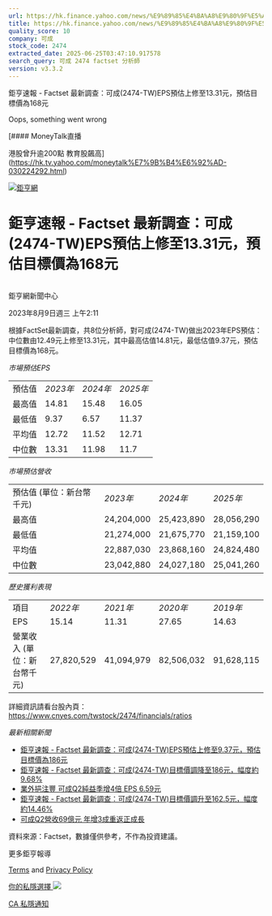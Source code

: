 ```yaml
---
url: https://hk.finance.yahoo.com/news/%E9%89%85%E4%BA%A8%E9%80%9F%E5%A0%B1-factset-%E6%9C%80%E6%96%B0%E8%AA%BF%E6%9F%A5-%E5%8F%AF%E6%88%90-2474-091148811.html
title: https://hk.finance.yahoo.com/news/%E9%89%85%E4%BA%A8%E9%80%9F%E5%A0%B1-factset-%E6%9C%80%E6%96%B0%E8
quality_score: 10
company: 可成
stock_code: 2474
extracted_date: 2025-06-25T03:47:10.917578
search_query: 可成 2474 factset 分析師
version: v3.3.2
---
```


鉅亨速報 - Factset 最新調查：可成(2474-TW)EPS預估上修至13.31元，預估目標價為168元 


Oops, something went wrong

 

[#### MoneyTalk直播

港股曾升逾200點 教育股飆高](https://hk.tv.yahoo.com/moneytalk%E7%9B%B4%E6%92%AD-030224292.html)

[![鉅亨網](https://s.yimg.com/ny/api/res/1.2/UM5hrThmhlnSiBO4o4qlLg--/YXBwaWQ9aGlnaGxhbmRlcjt3PTE0NjtoPTQ4O2NmPXdlYnA-/https://s.yimg.com/os/creatr-uploaded-images/2020-01/147c7630-36ab-11ea-ae7c-5ee7a0016555)](http://www.cnyes.com/ "鉅亨網")

# 鉅亨速報 - Factset 最新調查：可成(2474-TW)EPS預估上修至13.31元，預估目標價為168元

![](data:image/gif;base64,R0lGODlhAQABAIAAAAAAAP///ywAAAAAAQABAAACAUwAOw==)

鉅亨網新聞中心

2023年8月9日週三 上午2:11

根據FactSet最新調查，共8位分析師，對可成(2474-TW)做出2023年EPS預估：中位數由12.49元上修至13.31元，其中最高估值14.81元，最低估值9.37元，預估目標價為168元。

*市場預估EPS*

|  |  |  |  |
| --- | --- | --- | --- |
| 預估值 | *2023年* | *2024年* | *2025年* |
| 最高值 | 14.81 | 15.48 | 16.05 |
| 最低值 | 9.37 | 6.57 | 11.37 |
| 平均值 | 12.72 | 11.52 | 12.71 |
| 中位數 | 13.31 | 11.98 | 11.7 |

*市場預估營收*

|  |  |  |  |
| --- | --- | --- | --- |
| 預估值 (單位：新台幣千元) | *2023年* | *2024年* | *2025年* |
| 最高值 | 24,204,000 | 25,423,890 | 28,056,290 |
| 最低值 | 21,274,000 | 21,675,770 | 21,159,100 |
| 平均值 | 22,887,030 | 23,868,160 | 24,824,480 |
| 中位數 | 23,042,880 | 24,027,180 | 25,041,260 |

*歷史獲利表現*

|  |  |  |  |  |
| --- | --- | --- | --- | --- |
| 項目 | *2022年* | *2021年* | *2020年* | *2019年* |
| EPS | 15.14 | 11.31 | 27.65 | 14.63 |
| 營業收入 (單位：新台幣千元) | 27,820,529 | 41,094,979 | 82,506,032 | 91,628,115 |

詳細資訊請看台股內頁：  
<https://www.cnyes.com/twstock/2474/financials/ratios>

*最新相關新聞*

* [鉅亨速報 - Factset 最新調查：可成(2474-TW)EPS預估上修至9.37元，預估目標價為186元](https://news.cnyes.com/news/id/5279307)
* [鉅亨速報 - Factset 最新調查：可成(2474-TW)目標價調降至186元，幅度約9.68%](https://news.cnyes.com/news/id/5279298)
* [業外挹注豐 可成Q2純益季增4倍 EPS 6.59元](https://news.cnyes.com/news/id/5277665)
* [鉅亨速報 - Factset 最新調查：可成(2474-TW)目標價調升至162.5元，幅度約14.46%](https://news.cnyes.com/news/id/5259457)
* [可成Q2營收69億元 年增3成重返正成長](https://news.cnyes.com/news/id/5243663)

資料來源：Factset，數據僅供參考，不作為投資建議。

更多鉅亨報導

[Terms](https://guce.yahoo.com/terms?locale=zh-Hant-HK)  and [Privacy Policy](https://guce.yahoo.com/privacy-policy?locale=zh-Hant-HK)

[你的私隱選擇 ![](https://s.yimg.com/dv/static/siteApp/img/privacy-choice-control.png)](https://guce.yahoo.com/state-controls?locale=zh-Hant-HK&state=CA)

[CA 私隱通知](https://guce.yahoo.com/ca-notice?locale=zh-Hant-HK)